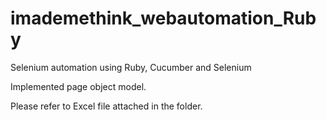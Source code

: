 # imademethink_webautomation_Ruby
Selenium automation using Ruby, Cucumber and Selenium

Implemented page object model.

Please refer to Excel file attached in the folder.
